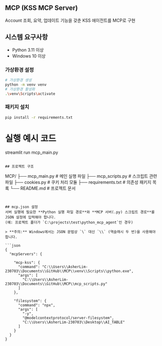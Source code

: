 ## MCP (KSS MCP Server)
Account 조회, 요약, 업데이트 기능을 갖춘 KSS 에이전트를 MCP로 구현


## 시스템 요구사항
- Python 3.11 이상
- Windows 10 이상


### 가상환경 설정
```bash
# 가상환경 생성
python -m venv venv
# 가상환경 활성화
.\venv\Scripts\activate
```

### 패키지 설치
```bash
pip install -r requirements.txt
```
# 실행 예시 코드
streamlit run mcp_main.py
```

## 프로젝트 구조
```
MCP/
├── mcp_main.py        # 메인 실행 파일
├── mcp_scripts.py     # 스크립트 관련 파일
├── cookies.py         # 쿠키 처리 모듈
├── requirements.txt   # 의존성 패키지 목록
└── README.md         # 프로젝트 문서
```


## mcp.json 설정 
서버 실행에 필요한 **Python 실행 파일 경로**와 **MCP 서버(.py) 스크립트 경로**를 JSON 설정에 입력해야 합니다.
(예: 프로젝트 폴더가 `C:\projects\test\python_mcp_agent`인 경우)

> **주의:** Windows에서는 JSON 문법상 `\` 대신 `\\` (역슬래시 두 번)을 사용해야 합니다.

```json
{
  "mcpServers": {
    
    "mcp-kss": {
      "command": "C:\\Users\\AsherLim-230703\\Documents\\GitHub\\MCP\\venv\\Scripts\\python.exe",
      "args": [
        "C:\\Users\\AsherLim-230703\\Documents\\GitHub\\MCP\\mcp_scripts.py"
      ]
    }, 
       
    "filesystem": {
      "command": "npx",
      "args": [
        "-y",
        "@modelcontextprotocol/server-filesystem",
        "C:\\Users\\AsherLim-230703\\Desktop\\AI_TABLE"
      ]
    }   
  }
}
```




